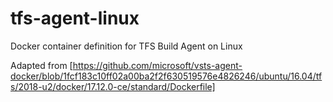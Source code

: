 # tfs-agent-linux
Docker container definition for TFS Build Agent on Linux


Adapted from [https://github.com/microsoft/vsts-agent-docker/blob/1fcf183c10ff02a00ba2f2f630519576e4826246/ubuntu/16.04/tfs/2018-u2/docker/17.12.0-ce/standard/Dockerfile]
